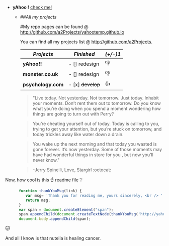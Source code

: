 * **yAhoo !** [check me!](http://www.yahoo.co.uk)

  * ##*All my projects*

    #My repo pages can be found @
    http://github.com/a2Projects/yahootemp.github.io

    You can find all my projects list @
    http://github.com/a2Projects.
    
    *Projects*         |         *Finished*         | *(+/-)1*
    -------------------|----------------------------|--------
    **yAhoo!!**        | - [] redesign              |   :-1:
    **monster.co.uk**  | - [] redesign              |   :-1:
    **psychology.com** | - [x] <del>develop</del>   |   :+1:
    
    >"Live today. Not yesterday. Not tomorrow. Just today. Inhabit your moments. 
    >Don’t rent them out to tomorrow. Do you know what you’re doing when you spend a moment wondering how things are going to turn out with Perry?
    
    >You’re cheating yourself out of today. Today is calling to you, trying to get your attention, but you’re stuck on tomorrow, and today trickles away like water down a drain. 
    
    >You wake up the next morning and that today you wasted is gone forever. It’s now yesterday. Some of those moments may have had wonderful things in store for you , but now you’ll never know."
    
    >-Jerry Spinelli, Love, Stargirl :octocat:

Now, how cool is this :point_up: readme file :grey_question:

```javascript 
      function thankYouMsg(link) {
         var msg= 'Thank you for reading me, yours sincerely, <br /> ' + link + ' admin ;]';
         return msg;
      } 
      var span = document.createElement("span");
      span.appendChild(document.createTextNode(thankYouMsg('http://yahootemp.github.io'))); 
      document.body.appendChild(span); 
 ```

:kissing_cat:

And all I know is that nutella is healing cancer.
